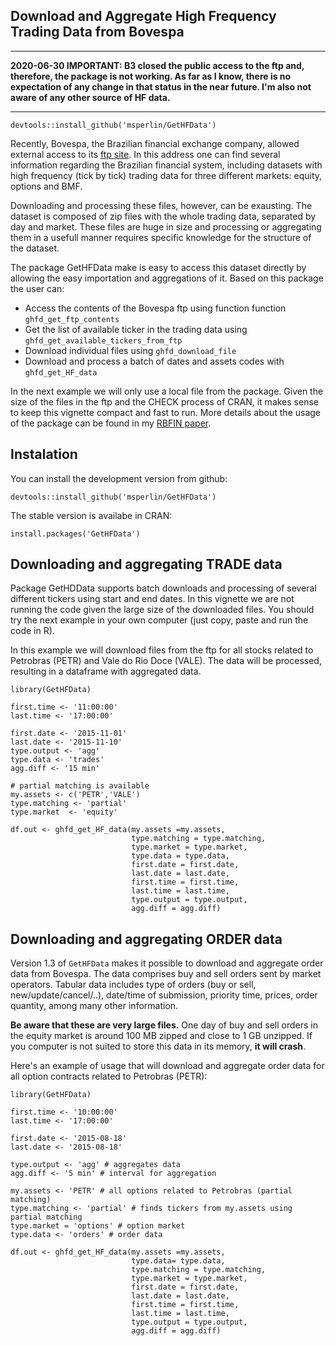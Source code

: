 ## Download and Aggregate High Frequency Trading Data from Bovespa

---

**2020-06-30 IMPORTANT: B3 closed the public access to the ftp and, therefore, the package is not working. As far as I know, there is no expectation of any change in that status in the near future. I'm also not aware of any other source of HF data.**

---

```
devtools::install_github('msperlin/GetHFData')
```  

Recently, Bovespa, the Brazilian financial exchange company, allowed external access to its [ftp site](ftp://ftp.bmf.com.br/). In this address one can find several information regarding the Brazilian financial system, including datasets with high frequency (tick by tick) trading data for three different markets: equity, options and BMF. 

Downloading and processing these files, however, can be exausting. The dataset is composed of zip files with the whole trading data, separated by day and market. These files are huge in size and processing or aggregating them in a usefull manner requires specific knowledge for the structure of the dataset. 

The package GetHFData make is easy to access this dataset directly by allowing the easy importation and aggregations of it. Based on this package the user can:

* Access the contents of the Bovespa ftp using function function `ghfd_get_ftp_contents`
* Get the list of available ticker in the trading data using `ghfd_get_available_tickers_from_ftp`
* Download individual files using `ghfd_download_file` 
* Download and process a batch of dates and assets codes with `ghfd_get_HF_data` 

In the next example we will only use a local file from the package. Given the size of the files in the ftp and the CHECK process of CRAN, it makes sense to keep this vignette compact and fast to run. More details about the usage of the package can be found in my [RBFIN paper](http://bibliotecadigital.fgv.br/ojs/index.php/rbfin/article/view/64587/65702 ). 

## Instalation

You can install the development version from github:

```
devtools::install_github('msperlin/GetHFData')
``` 
    
The stable version is availabe in CRAN:

```
install.packages('GetHFData')
``` 

## Downloading and aggregating TRADE data

Package GetHDData supports batch downloads and processing of several different tickers using start and end dates. In this vignette we are not running the code given the large size of the downloaded files. You should try the next example in your own computer (just copy, paste and run the code in R).

In this example we will download files from the ftp for all stocks related to Petrobras (PETR) and Vale do Rio Doce (VALE). The data will be processed, resulting in a dataframe with aggregated data.

```
library(GetHFData)

first.time <- '11:00:00'
last.time <- '17:00:00'

first.date <- '2015-11-01'
last.date <- '2015-11-10'
type.output <- 'agg'
type.data <- 'trades'
agg.diff <- '15 min'

# partial matching is available
my.assets <- c('PETR','VALE')
type.matching <- 'partial'
type.market  <- 'equity'

df.out <- ghfd_get_HF_data(my.assets =my.assets,
                           type.matching = type.matching,
                           type.market = type.market,
                           type.data = type.data,
                           first.date = first.date,
                           last.date = last.date,
                           first.time = first.time,
                           last.time = last.time,
                           type.output = type.output,
                           agg.diff = agg.diff)

```

## Downloading and aggregating ORDER data

Version 1.3 of `GetHFData` makes it possible to download and aggregate order data from Bovespa. The data comprises  buy and sell orders sent by market operators. Tabular data includes type of orders (buy or sell, new/update/cancel/..), date/time of submission, priority time, prices, order quantity, among many other information.

**Be aware that these are very large files.** One day of buy and sell orders in the equity market is around 100 MB zipped and close to 1 GB unzipped. If you computer is not suited to store this data in its memory, **it will crash**.  

Here's an example of usage that will download and aggregate order data for all option contracts related to Petrobras (PETR):

```
library(GetHFData)

first.time <- '10:00:00'
last.time <- '17:00:00'

first.date <- '2015-08-18' 
last.date <- '2015-08-18'

type.output <- 'agg' # aggregates data 
agg.diff <- '5 min' # interval for aggregation

my.assets <- 'PETR' # all options related to Petrobras (partial matching)
type.matching <- 'partial' # finds tickers from my.assets using partial matching
type.market = 'options' # option market
type.data <- 'orders' # order data

df.out <- ghfd_get_HF_data(my.assets =my.assets, 
                           type.data= type.data,
                           type.matching = type.matching,
                           type.market = type.market,
                           first.date = first.date,
                           last.date = last.date,
                           first.time = first.time,
                           last.time = last.time,
                           type.output = type.output,
                           agg.diff = agg.diff)

```
